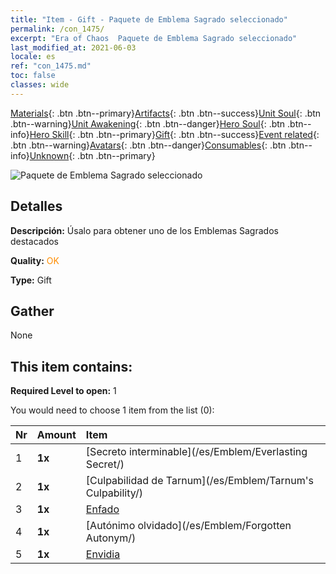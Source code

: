 ```yaml
---
title: "Item - Gift - Paquete de Emblema Sagrado seleccionado"
permalink: /con_1475/
excerpt: "Era of Chaos  Paquete de Emblema Sagrado seleccionado"
last_modified_at: 2021-06-03
locale: es
ref: "con_1475.md"
toc: false
classes: wide
---
```

 [Materials](/ItemsES/){: .btn .btn--primary}[Artifacts](/ItemsES/Artifacts/){: .btn .btn--success}[Unit Soul](/ItemsES/UnitSoul/){: .btn .btn--warning}[Unit Awakening](/ItemsES/UnitAwakening/){: .btn .btn--danger}[Hero Soul](/ItemsES/HeroSoul/){: .btn .btn--info}[Hero Skill](/ItemsES/HeroSkill/){: .btn .btn--primary}[Gift](/ItemsES/Gift/){: .btn .btn--success}[Event related](/ItemsES/Events/){: .btn .btn--warning}[Avatars](/ItemsES/Avatars/){: .btn .btn--danger}[Consumables](/ItemsES/Consumables/){: .btn .btn--info}[Unknown](/ItemsES/Unknown/){: .btn .btn--primary}

 ![Paquete de Emblema Sagrado seleccionado](/images/t/i_907089.png)

## Detalles
 **Descripción:** Úsalo para obtener uno de los Emblemas Sagrados destacados

 **Quality:** <span style="color: #FF8C00">OK</span>

 **Type:** Gift

## Gather

  None

## This item contains:

 **Required Level to open:** 1

 You would need to choose 1 item from the list (0):

  | Nr | Amount |     Item    |
  |:---|:-------|:------------|
  | 1 |  **1x** | [Secreto interminable](/es/Emblem/Everlasting Secret/) |  | 
  | 2 |  **1x** | [Culpabilidad de Tarnum](/es/Emblem/Tarnum's Culpability/) |  | 
  | 3 |  **1x** | [Enfado](/es/Emblem/Anger/) |  | 
  | 4 |  **1x** | [Autónimo olvidado](/es/Emblem/Forgotten Autonym/) |  | 
  | 5 |  **1x** | [Envidia](/es/Emblem/Jealousy/) |  | 
